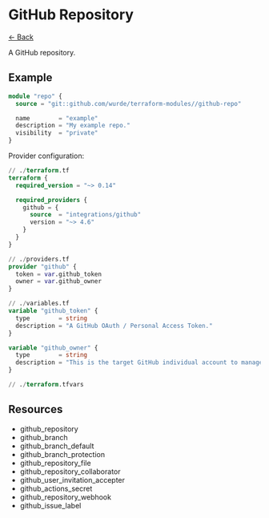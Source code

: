 # GitHub Repository

[<- Back](../README.md)

A GitHub repository.

## Example

```terraform
module "repo" {
  source = "git::github.com/wurde/terraform-modules//github-repo"

  name        = "example"
  description = "My example repo."
  visibility  = "private"
}
```

Provider configuration:

```terraform
// ./terraform.tf
terraform {
  required_version = "~> 0.14"

  required_providers {
    github = {
      source  = "integrations/github"
      version = "~> 4.6"
    }
  }
}

// ./providers.tf
provider "github" {
  token = var.github_token
  owner = var.github_owner
}

// ./variables.tf
variable "github_token" {
  type        = string
  description = "A GitHub OAuth / Personal Access Token."
}

variable "github_owner" {
  type        = string
  description = "This is the target GitHub individual account to manage."
}

// ./terraform.tfvars

```

## Resources

- github_repository
- github_branch
- github_branch_default
- github_branch_protection
- github_repository_file
- github_repository_collaborator
- github_user_invitation_accepter
- github_actions_secret
- github_repository_webhook
- github_issue_label
